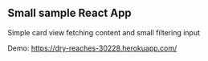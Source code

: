 ## Small sample React App

Simple card view fetching content and small filtering input

Demo: https://dry-reaches-30228.herokuapp.com/
